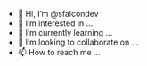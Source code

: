- 👋 Hi, I’m @sfalcondev
- 👀 I’m interested in ...
- 🌱 I’m currently learning ...
- 💞️ I’m looking to collaborate on ...
- 📫 How to reach me ...

<!---
sfalcondev/sfalcondev is a ✨ special ✨ repository because its `README.md` (this file) appears on your GitHub profile.
You can click the Preview link to take a look at your changes.
--->
